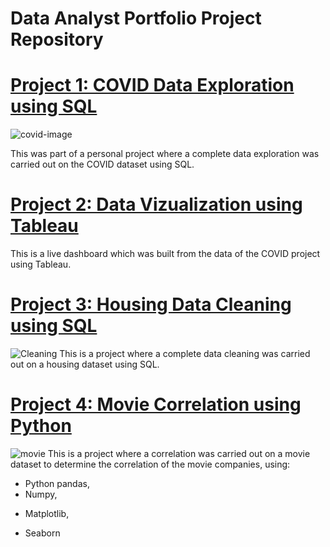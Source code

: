 # Data Analyst Portfolio Project Repository

# [Project 1: COVID Data Exploration using SQL](https://tegatheanalyst.github.io/COVID-Data-Exploration-SQL/)
![covid-image](https://encrypted-tbn0.gstatic.com/images?q=tbn:ANd9GcSNW7z_G_mTtDAiI-d8jegqU4L2BaJma4m4cQ&usqp=CAU)
 
 This was part of a personal project where a complete data exploration was carried out on the COVID dataset using SQL.

# [Project 2: Data Vizualization using Tableau](https://tegatheanalyst.github.io/Tableau-Dashboard/)
This is a live dashboard which was built from the data of the COVID project using Tableau.

# [Project 3: Housing Data Cleaning using SQL](https://tegatheanalyst.github.io/Housing-Data-Cleaning-SQL/)
![Cleaning](https://media.premiumtimesng.com/wp-content/files/2018/08/Housing-estate.jpg)
This is a project where a complete data cleaning was carried out on a housing dataset using SQL.

# [Project 4: Movie Correlation using Python](https://tegatheanalyst.github.io/movie-correlation-python/)
![movie](https://hips.hearstapps.com/hmg-prod.s3.amazonaws.com/images/summer-movies-1587392939.jpg)
This is a project where a correlation was carried out on a movie dataset to determine the correlation of the movie companies, using:
 - Python pandas,
 - Numpy, 
 * Matplotlib, 
 + Seaborn 




